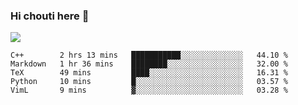### Hi chouti here 👋

![](https://github-readme-stats.vercel.app/api?username=l0nl1f3)

<!--START_SECTION:waka-->
```text
C++        2 hrs 13 mins   ███████████░░░░░░░░░░░░░░   44.10 % 
Markdown   1 hr 36 mins    ████████░░░░░░░░░░░░░░░░░   32.00 % 
TeX        49 mins         ████░░░░░░░░░░░░░░░░░░░░░   16.31 % 
Python     10 mins         █░░░░░░░░░░░░░░░░░░░░░░░░   03.57 % 
VimL       9 mins          ▓░░░░░░░░░░░░░░░░░░░░░░░░   03.28 % 
```
<!--END_SECTION:waka-->

<!--
**l0nl1f3/l0nl1f3** is a ✨ _special_ ✨ repository because its `README.md` (this file) appears on your GitHub profile.

Here are some ideas to get you started:

- 🔭 I’m currently working on ...
- 🌱 I’m currently learning ...
- 👯 I’m looking to collaborate on ...
- 🤔 I’m looking for help with ...
- 💬 Ask me about ...
- 📫 How to reach me: ...
- 😄 Pronouns: ...
- ⚡ Fun fact: ...
-->
